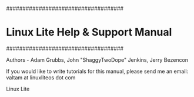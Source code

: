 ####################################
# Linux Lite Help & Support Manual #
####################################

Authors - Adam Grubbs, John "ShaggyTwoDope" Jenkins, Jerry Bezencon

If you would like to write tutorials for this manual,
please send me an email: valtam at linuxliteos dot com

Linux Lite